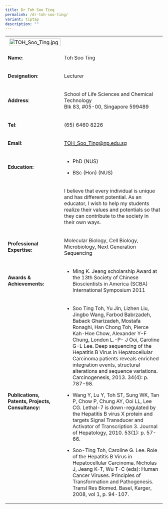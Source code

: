 ```yaml
---
title: Dr Toh Soo Ting
permalink: /dr-toh-soo-ting/
variant: tiptap
description: ""
---
```

<table>
<tbody>
<tr>
<td rowspan="1" colspan="1">
<div class="isomer-image-wrapper">
<img style="caret-color: rgb(0, 0, 0); color: rgb(0, 0, 0); font-style: normal; font-variant-caps: normal; font-weight: 400; letter-spacing: normal; orphans: auto; text-align: start; text-indent: 0px; text-transform: none; white-space: normal; widows: auto; word-spacing: 0px; -webkit-text-stroke-width: 0px; text-decoration: none; margin: 5px;" height="auto" width="100%" alt="TOH_Soo_Ting.jpg" src="https://graduation.np.edu.sg/staffdirectory/lsct/PublishingImages/TOH_Soo_Ting.jpg">
</div>
</td>
<td rowspan="1" colspan="1">
<p></p>
</td>
</tr>
<tr>
<td rowspan="1" colspan="1">
<p><strong>Name</strong>:&nbsp;&nbsp;&nbsp;&nbsp;&nbsp;&nbsp;&nbsp;&nbsp;&nbsp;&nbsp;&nbsp;&nbsp;&nbsp;&nbsp;&nbsp;&nbsp;&nbsp;&nbsp;&nbsp;&nbsp;&nbsp;&nbsp;&nbsp;&nbsp;&nbsp;</p>
</td>
<td rowspan="1" colspan="1">
<p>​Toh Soo Ting</p>
</td>
</tr>
<tr>
<td rowspan="1" colspan="1">
<p>​<strong>Designation</strong>:</p>
</td>
<td rowspan="1" colspan="1">
<p>​Lecturer</p>
</td>
</tr>
<tr>
<td rowspan="1" colspan="1">
<p><strong>Address</strong>: ​</p>
</td>
<td rowspan="1" colspan="1">
<p>School of Life Sciences and Chemical Technology
<br>Blk 83, #05-00, Singapore 599489​</p>
</td>
</tr>
<tr>
<td rowspan="1" colspan="1">
<p><strong>Tel</strong>: &nbsp;&nbsp;&nbsp; ​</p>
</td>
<td rowspan="1" colspan="1">
<p>(65) 6460 8226</p>
</td>
</tr>
<tr>
<td rowspan="1" colspan="1">
<p><strong>Email</strong>: ​</p>
</td>
<td rowspan="1" colspan="1">
<p><a href="mailto:TOH_Soo_Ting@np.edu.sg" rel="noopener noreferrer nofollow" target="_blank">TOH_Soo_Ting@np.edu.sg</a>
</p>
</td>
</tr>
<tr>
<td rowspan="1" colspan="1">
<p><strong>Education:</strong>
</p>
</td>
<td rowspan="1" colspan="1">
<ul data-tight="true" class="tight">
<li>
<p>PhD (NUS)</p>
</li>
<li>
<p>​BSc (Hon) (NUS)</p>
</li>
</ul>
</td>
</tr>
<tr>
<td rowspan="1" colspan="1">
<p></p>
</td>
<td rowspan="1" colspan="1">
<p>I believe that every individual is unique and has different potential.
As an educator, I wish to help my students realize their values and potentials
so that they can contribute to the society in their own ways.</p>
</td>
</tr>
<tr>
<td rowspan="1" colspan="1">
<p><strong>Professional Expertise​:</strong>
</p>
</td>
<td rowspan="1" colspan="1">
<p>Molecular Biology, Cell Biology, Microbiology, Next Generation Sequencing</p>
</td>
</tr>
<tr>
<td rowspan="1" colspan="1">
<p><strong>Awards &amp; Achievements​:</strong>
</p>
</td>
<td rowspan="1" colspan="1">
<ul data-tight="true" class="tight">
<li>
<p>​Ming K. Jeang scholarship Award at the 13th Society of Chinese Bioscientists
in America (SCBA) International Symposium 2011</p>
</li>
</ul>
</td>
</tr>
<tr>
<td rowspan="1" colspan="1">
<p><strong>Publications, Patents, Projects, Consultancy:</strong>
</p>
</td>
<td rowspan="1" colspan="1">
<ul data-tight="true" class="tight">
<li>
<p>Soo Ting Toh, Yu Jin, Lizhen Liu, Jingbo Wang, Farbod Babrzadeh, Baback
Gharizadeh, Mostafa Ronaghi, Han Chong Toh, Pierce Kah-Hoe Chow, Alexander
Y-F Chung, London L.-P- J Ooi, Caroline G-L Lee. Deep sequencing of the
Hepatitis B Virus in Hepatocellular Carcinoma patients reveals enriched
integration events, structural alterations and sequence variations. Carcinogenesis,
2013. 34(4): p. 787-98.</p>
</li>
<li>
<p>Wang Y, Lu Y, Toh ST, Sung WK, Tan P, Chow P, Chung AY, Ooi LL, Lee CG.
Lethal-7 is down-regulated by the Hepatitis B virus X protein and targets
Signal Transducer and Activator of Transcription 3. Journal of Hepatology,
2010. 53(1): p. 57-66.</p>
</li>
<li>
<p>Soo-Ting Toh, Caroline G. Lee. Role of the Hepatitis B Virus in Hepatocellular
Carcinoma. Nicholas J, Jeang K-T, Wu T-C (eds): Human Cancer Viruses. Principles
of Transformation and Pathogenesis. Transl Res Biomed. Basel, Karger, 2008,
vol 1, p. 94-107.</p>
</li>
</ul>
</td>
</tr>
</tbody>
</table>
<p></p>
